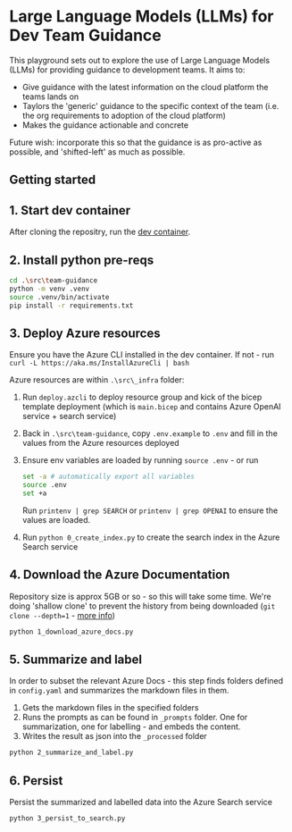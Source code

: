 # Large Language Models (LLMs) for Dev Team Guidance

This playground sets out to explore the use of Large Language Models (LLMs) for providing guidance to development teams. It aims to:

- Give guidance with the latest information on the cloud platform the teams lands on
- Taylors the 'generic' guidance to the specific context of the team (i.e. the org requirements to adoption of the cloud platform)
- Makes the guidance actionable and concrete

Future wish: incorporate this so that the guidance is as pro-active as possible, and 'shifted-left' as much as possible.

## Getting started

## 1. Start dev container
After cloning the repositry, run the [dev container](https://code.visualstudio.com/docs/devcontainers/containers).

## 2. Install python pre-reqs

```bash
cd .\src\team-guidance
python -m venv .venv
source .venv/bin/activate
pip install -r requirements.txt
```

## 3. Deploy Azure resources

Ensure you have the Azure CLI installed in the dev container. If not - run `curl -L https://aka.ms/InstallAzureCli | bash`

Azure resources are within `.\src\_infra` folder:

1. Run `deploy.azcli` to deploy resource group and kick of the bicep template deployment (which is `main.bicep` and contains Azure OpenAI service + search service)
2. Back in `.\src\team-guidance`, copy `.env.example` to `.env` and fill in the values from the Azure resources deployed
3. Ensure env variables are loaded by running `source .env` - or run

    ```bash
    set -a # automatically export all variables
    source .env
    set +a
    ```
    Run `printenv | grep SEARCH` or `printenv | grep OPENAI` to ensure the values are loaded.
4. Run `python 0_create_index.py` to create the search index in the Azure Search service


## 4. Download the Azure Documentation

Repository size is approx 5GB or so - so this will take some time. 
We're doing 'shallow clone' to prevent the history from being downloaded (`git clone --depth=1` - [more info](https://github.blog/2020-12-21-get-up-to-speed-with-partial-clone-and-shallow-clone/))


```bash
python 1_download_azure_docs.py
```

## 5. Summarize and label
In order to subset the relevant Azure Docs - this step finds folders defined in `config.yaml` and summarizes the markdown files in them.

1. Gets the markdown files in the specified folders
2. Runs the prompts as can be found in `_prompts` folder. One for summarization, one for labelling - and embeds the content.
3. Writes the result as json into the `_processed` folder

```bash
python 2_summarize_and_label.py
```


## 6. Persist
Persist the summarized and labelled data into the Azure Search service

```bash
python 3_persist_to_search.py
```
